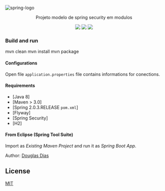 [CopyrightLicense]:./license.md


![spring-logo](https://user-images.githubusercontent.com/20793718/62410277-0c838080-b5ba-11e9-9f56-da80e2400ffc.png)

	
<p align="center">
    Projeto modelo de spring security em modulos
</p>
<p align="center">
	<img src="https://img.shields.io/badge/Problems%20Solved-brightgreen.svg">
	<img src="https://img.shields.io/badge/Language-Java.svg">
	<img src="https://img.shields.io/badge/Latest%20Update-02/08/2019-brightgreen.svg">
</p>

### Build and run
mvn clean
mvn install
mvn package

#### Configurations

Open file `application.properties` file contains informations for conections.

#### Requirements

- [Java 8]
- [Maven > 3.0]
- [Spring 2.0.3.RELEASE `pom.xml`]
- [Flyway]
- [Spring Security]
- [H2]


#### From Eclipse (Spring Tool Suite)

Import as *Existing Maven Project* and run it as *Spring Boot App*.

Author: [Douglas Dias](https://github.com/douglasjava)

## License ##

[MIT](LICENSE)
